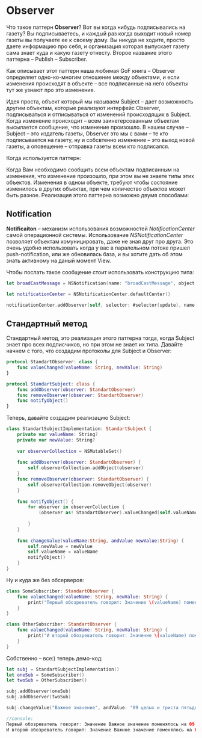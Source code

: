 # Observer

Что такое паттерн **Observer**? Вот вы когда нибудь подписывались на газету? Вы подписываетесь, и каждый раз когда выходит новый номер газеты вы получаете ее к своему дому. Вы никуда не ходите, просто даете информацию про себя, и организация которая выпускает газету сама знает куда и какую газету отнесту. Второе название этого паттерна – Publish – Subscriber.

Как описывает этот паттерн наша любимая GoF книга – Observer определяет одно-ко-многим отношение между объектами, и если изменения происходят в объекте – все подписанные на него объекты тут же узнают про это изменение.

Идея проста, объект который мы называем Subject – дает возможность другим объектам, которые реализуют интерфейс Observer, подписываться и отписываться от изменений происходящик в Subject. Когда изменение происходит – всем заинетерсованным объектам высылается сообщение, что изменение произошло. В нашем случае – Subject – это издатель газеты, Observer это мы с вами – те кто подписывается на газету, ну и собсвтенно изменение – это выход новой газеты, а оповещение – отправка газеты всем кто подписался.

Когда используется паттерн:

Когда Вам необходимо сообщить всем объектам подписанным на изменения, что изменение произошло, при этом вы не знаете типы этих объектов.
Изменения в одном объекте, требуют чтобы состояние изменилось в других объектах, при чем количество объектов может быть разное.
Реализация этого паттерна возможно двумя способами:

## Notification

**Notificaiton** – механизм использования возможностей *NotificationCenter* самой операционной системы. Использование *NSNotificationCenter* позволяет объектам комуницировать, даже не зная друг про друга. Это очень удобно использовать когда у вас в паралельном потоке пришел push-notification, или же обновилась база, и вы хотите дать об этом знать активному на даный момент View.

Чтобы послать такое сообщение стоит использовать конструкцию типа:

```swift
let broadCastMessage = NSNotification(name: "broadCastMessage", object: nil)

let notificationCenter = NSNotificationCenter.defaultCenter()

notificationCenter.addObserver(self, selector: #selector(update), name: "bradCastMessage", object: nil)
```
## Стандартный метод

Стандартный метод, это реализация этого паттерна тогда, когда Subject знает про всех подписчиков, но при этом не знает их типа. Давайте начнем с того, что создадим протоколы для Subject и Observer:
```swift
protocol StandartObserver: class {
    func valueChanged(valueName: String, newValue: String)
}

protocol StandartSubject: class {
    func addObserver(observer: StandartObserver)
    func removeObserver(observer: StandartObserver)
    func notifyObject()
}
```
Теперь, давайте создадим реализацию Subject:
```swift
class StandartSubjectImplementation: StandartSubject {
    private var valueName: String?
    private var newValue: String?
    
    var observerCollection = NSMutableSet()
    
    func addObserver(observer: StandartObserver) {
        self.observerCollection.addObject(observer)
    }
    func removeObserver(observer: StandartObserver) {
        self.observerCollection.removeObject(observer)
    }
    
    func notifyObject() {
        for observer in observerCollection {
            (observer as! StandartObserver).valueChanged(self.valueName!, newValue: self.newValue!)
            
        }
    }
    
    func changeValue(valueName:String, andValue newValue:String) {
        self.newValue = newValue
        self.valueName = valueName
        notifyObject()
    }
}
```
Ну и куда же без обсерверов:
```swift
class SomeSubscriber: StandartObserver {
    func valueChanged(valueName: String, newValue: String) {
        print("Первый обозреватель говорит: Значение \(valueName) поменялось на \(newValue)")
    }
}

class OtherSubscriber: StandartObserver {
    func valueChanged(valueName: String, newValue: String) {
        print("И второй обозреватель говорит: Значение \(valueName) поменялось на \(newValue)")
    }
}
```
Собственно – все:) теперь демо-код:
```swift
let subj = StandartSubjectImplementation()
let oneSub = SomeSubscriber()
let twoSub = OtherSubscriber()

subj.addObserver(oneSub)
subj.addObserver(twoSub)

subj.changeValue("Важное значение", andValue: "09 целых и триста пятьдесять восемь тысячных")

//console:
Первый обозреватель говорит: Значение Важное значение поменялось на 09 целых и триста пятьдесять восемь тысячных
И второй обозреватель говорит: Значение Важное значение поменялось на 09 целых и триста пятьдесять восемь тысячных
```



